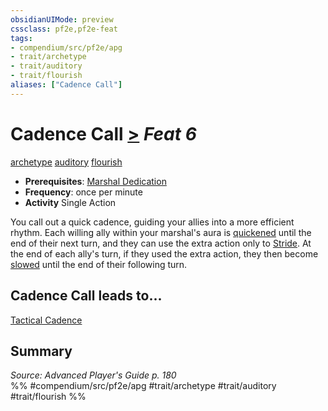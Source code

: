 ```yaml
---
obsidianUIMode: preview
cssclass: pf2e,pf2e-feat
tags:
- compendium/src/pf2e/apg
- trait/archetype
- trait/auditory
- trait/flourish
aliases: ["Cadence Call"]
---
```

# Cadence Call  [>](/rules/core-rulebook/chapter-9-playing-the-game.md#Actions "Single Action") *Feat 6*  
[archetype](/rules/traits/archetype.md)  [auditory](/rules/traits/auditory.md)  [flourish](/rules/traits/flourish.md)  

- **Prerequisites**: [Marshal Dedication](/compendium/feats/marshal-dedication-apg.md)
- **Frequency**: once per minute
- **Activity** Single Action

You call out a quick cadence, guiding your allies into a more efficient rhythm. Each willing ally within your marshal's aura is [quickened](/rules/conditions.md#Quickened) until the end of their next turn, and they can use the extra action only to [Stride](/rules/actions/stride.md). At the end of each ally's turn, if they used the extra action, they then become [slowed](/rules/conditions.md#Slowed) until the end of their following turn.

## Cadence Call leads to...

[Tactical Cadence](/compendium/feats/tactical-cadence-apg.md)

## Summary

*Source: Advanced Player's Guide p. 180*  
%% #compendium/src/pf2e/apg #trait/archetype #trait/auditory #trait/flourish %%